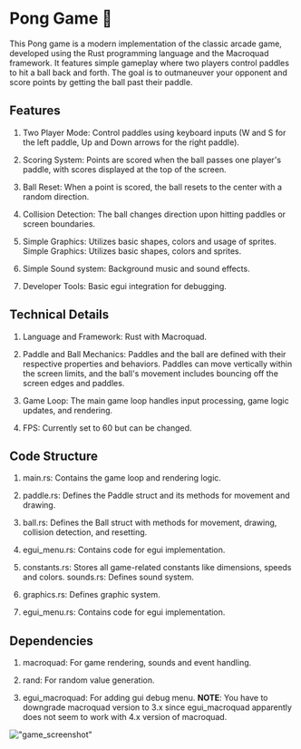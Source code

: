 # Pong Game 🦀

This Pong game is a modern implementation of the classic arcade game, developed using the Rust programming language and the Macroquad framework. It features simple gameplay where two players control paddles to hit a ball back and forth. The goal is to outmaneuver your opponent and score points by getting the ball past their paddle.

## Features

1. Two Player Mode: Control paddles using keyboard inputs (W and S for the left paddle, Up and Down arrows for the right paddle).

2. Scoring System: Points are scored when the ball passes one player's paddle, with scores displayed at the top of the screen.

3. Ball Reset: When a point is scored, the ball resets to the center with a random direction.

4. Collision Detection: The ball changes direction upon hitting paddles or screen boundaries.

5. Simple Graphics: Utilizes basic shapes, colors and usage of sprites.
Simple Graphics: Utilizes basic shapes, colors and sprites.

6. Simple Sound system: Background music and sound effects.

7. Developer Tools: Basic egui integration for debugging.


## Technical Details

1. Language and Framework: Rust with Macroquad.

2. Paddle and Ball Mechanics: Paddles and the ball are defined with their respective properties and behaviors. Paddles can move vertically within the screen limits, and the ball's movement includes bouncing off the screen edges and paddles.

3. Game Loop: The main game loop handles input processing, game logic updates, and rendering.

4. FPS: Currently set to 60 but can be changed.


## Code Structure

1. main.rs: Contains the game loop and rendering logic.

2. paddle.rs: Defines the Paddle struct and its methods for movement and drawing.

3. ball.rs: Defines the Ball struct with methods for movement, drawing, collision detection, and resetting.

4. egui_menu.rs: Contains code for egui implementation.

5. constants.rs: Stores all game-related constants like dimensions, speeds and colors.
sounds.rs: Defines sound system.

6. graphics.rs: Defines graphic system.

7. egui_menu.rs: Contains code for egui implementation.


## Dependencies

1. macroquad: For game rendering, sounds and event handling.

2. rand: For random value generation.

3. egui_macroquad: For adding gui debug menu. **NOTE**: You have to downgrade macroquad version to 3.x since egui_macroquad apparently does not seem to work with 4.x version of macroquad.
   
!["game_screenshot"](https://imgur.com/a/6kWcGGW)
